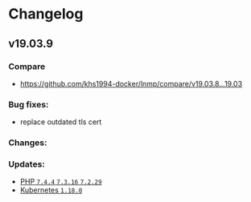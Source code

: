 # Changelog

## v19.03.9

### Compare

* https://github.com/khs1994-docker/lnmp/compare/v19.03.8...19.03

### Bug fixes:

* replace outdated tls cert

### Changes:

### Updates:

* [PHP `7.4.4` `7.3.16` `7.2.29`](https://www.php.net/ChangeLog-7.php#7.4.4)
* [Kubernetes `1.18.0`](https://github.com/kubernetes/kubernetes/releases/tag/v1.18.0)

